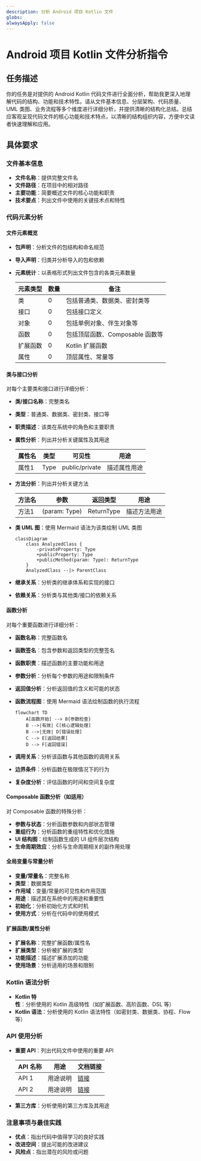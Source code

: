 ```yaml
---
description: 分析 Android 项目 Kotlin 文件
globs: 
alwaysApply: false
---
```

# Android 项目 Kotlin 文件分析指令

## 任务描述

你的任务是对提供的 Android Kotlin 代码文件进行全面分析，帮助我更深入地理解代码的结构、功能和技术特性。请从文件基本信息、分层架构、代码质量、UML 类图、业务流程等多个维度进行详细分析，并提供清晰的结构化总结。总结应客观呈现代码文件的核心功能和技术特点，以清晰的结构组织内容，方便中文读者快速理解和应用。

## 具体要求

### 文件基本信息

- **文件名称**：提供完整文件名
- **文件路径**：在项目中的相对路径
- **主要功能**：简要概述文件的核心功能和职责
- **技术要点**：列出文件中使用的关键技术点和特性

### 代码元素分析

#### 文件元素概览

- **包声明**：分析文件的包结构和命名规范
- **导入声明**：归类并分析导入的包和依赖
- **元素统计**：以表格形式列出文件包含的各类元素数量

  | 元素类型 | 数量 | 备注 |
  |---------|------|------|
  | 类      | 0    | 包括普通类、数据类、密封类等 |
  | 接口    | 0    | 包括接口定义 |
  | 对象    | 0    | 包括单例对象、伴生对象等 |
  | 函数    | 0    | 包括顶层函数、Composable 函数等 |
  | 扩展函数 | 0    | Kotlin 扩展函数 |
  | 属性    | 0    | 顶层属性、常量等 |

#### 类与接口分析

对每个主要类和接口进行详细分析：

- **类/接口名称**：完整类名
- **类型**：普通类、数据类、密封类、接口等
- **职责描述**：该类在系统中的角色和主要职责
- **属性分析**：列出并分析关键属性及其用途
  
  | 属性名 | 类型 | 可见性 | 用途 |
  |-------|------|-------|------|
  | 属性1 | Type | public/private | 描述属性用途 |

- **方法分析**：列出并分析关键方法
  
  | 方法名 | 参数 | 返回类型 | 用途 |
  |-------|------|---------|------|
  | 方法1 | (param: Type) | ReturnType | 描述方法用途 |

- **类 UML 图**：使用 Mermaid 语法为该类绘制 UML 类图
  
  ```mermaid
  classDiagram
      class AnalyzedClass {
          -privateProperty: Type
          +publicProperty: Type
          +publicMethod(param: Type): ReturnType
      }
      AnalyzedClass --|> ParentClass
  ```

- **继承关系**：分析类的继承体系和实现的接口
- **依赖关系**：分析类与其他类/接口的依赖关系

#### 函数分析

对每个重要函数进行详细分析：

- **函数名称**：完整函数名
- **函数签名**：包含参数和返回类型的完整签名
- **函数职责**：描述函数的主要功能和用途
- **参数分析**：分析每个参数的用途和限制条件
- **返回值分析**：分析返回值的含义和可能的状态
- **函数流程图**：使用 Mermaid 语法绘制函数的执行流程
  
  ```mermaid
  flowchart TD
      A[函数开始] --> B{参数检查}
      B -->|有效| C[核心逻辑处理]
      B -->|无效| D[错误处理]
      C --> E[返回结果]
      D --> F[返回错误]
  ```

- **调用关系**：分析该函数与其他函数的调用关系
- **边界条件**：分析函数在极限情况下的行为
- **复杂度分析**：评估函数的时间和空间复杂度

#### Composable 函数分析（如适用）

对 Composable 函数的特殊分析：

- **参数与状态**：分析函数参数和内部状态管理
- **重组行为**：分析函数的重组特性和优化措施
- **UI 结构图**：绘制函数生成的 UI 组件层次结构
- **生命周期效应**：分析与生命周期相关的副作用处理

#### 全局变量与常量分析

- **变量/常量名**：完整名称
- **类型**：数据类型
- **作用域**：变量/常量的可见性和作用范围
- **用途**：描述其在系统中的用途和重要性
- **初始化**：分析初始化方式和时机
- **使用方式**：分析在代码中的使用模式

#### 扩展函数/属性分析

- **扩展名称**：完整扩展函数/属性名
- **扩展类型**：分析被扩展的类型
- **功能描述**：描述扩展添加的功能
- **使用场景**：分析适用的场景和限制

### Kotlin 语法分析

- **Kotlin 特性**：分析使用的 Kotlin 高级特性（如扩展函数、高阶函数、DSL 等）
- **Kotlin 语法**：分析使用的 Kotlin 语法特性（如密封类、数据类、协程、Flow 等）  

### API 使用分析

- **重要 API**：列出代码文件中使用的重要 API

  | API 名称 | 用途 | 文档链接 |
  |---------|------|---------|
  | API 1   | 用途说明 | [链接](https://example.com) |
  | API 2   | 用途说明 | [链接](https://example.com) |

- **第三方库**：分析使用的第三方库及其用途

### 注意事项与最佳实践

- **优点**：指出代码中值得学习的良好实践
- **改进空间**：提出可能的改进建议
- **风险点**：指出潜在的风险或问题
